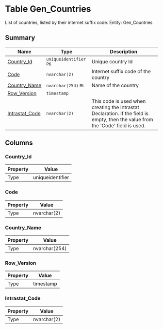 # Table Gen_Countries

List of countries, listed by their internet suffix code. Entity: Gen_Countries

## Summary

| Name | Type | Description |
| - | - | --- |
|[Country_Id](#country_id)|`uniqueidentifier` `PK`|Unique country Id|
|[Code](#code)|`nvarchar(2)` |Internet suffix code of the country|
|[Country_Name](#country_name)|`nvarchar(254)` `ML`|Name of the country|
|[Row_Version](#row_version)|`timestamp` ||
|[Intrastat_Code](#intrastat_code)|`nvarchar(2)` |This code is used when creating the Intrastat Declaration. If the field is empty, then the value from the 'Code' field is used.|

## Columns

### Country_Id

| Property | Value |
| - | - |
|Type|uniqueidentifier|

### Code

| Property | Value |
| - | - |
|Type|nvarchar(2)|

### Country_Name

| Property | Value |
| - | - |
|Type|nvarchar(254)|

### Row_Version

| Property | Value |
| - | - |
|Type|timestamp|

### Intrastat_Code

| Property | Value |
| - | - |
|Type|nvarchar(2)|


